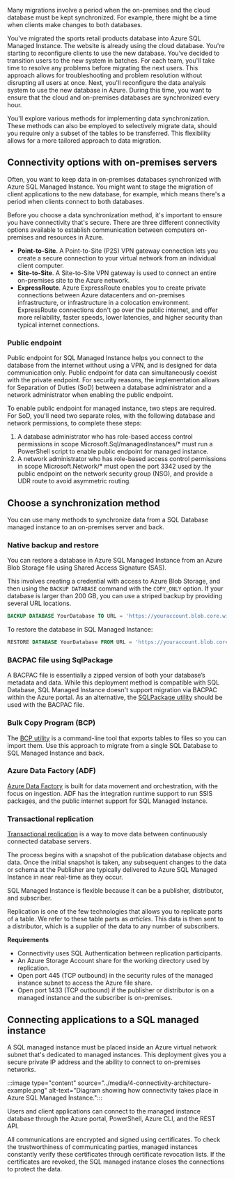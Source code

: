 Many migrations involve a period when the on-premises and the cloud database must be kept synchronized. For example, there might be a time when clients make changes to both databases.

You've migrated the sports retail products database into Azure SQL Managed Instance. The website is already using the cloud database. You're starting to reconfigure clients to use the new database. You’ve decided to transition users to the new system in batches. For each team, you'll take time to resolve any problems before migrating the next users. This approach allows for troubleshooting and problem resolution without disrupting all users at once. Next, you'll reconfigure the data analysis system to use the new database in Azure. During this time, you want to ensure that the cloud and on-premises databases are synchronized every hour.

You'll explore various methods for implementing data synchronization. These methods can also be employed to selectively migrate data, should you require only a subset of the tables to be transferred. This flexibility allows for a more tailored approach to data migration.

## Connectivity options with on-premises servers

Often, you want to keep data in on-premises databases synchronized with Azure SQL Managed Instance. You might want to stage the migration of client applications to the new database, for example, which means there's a period when clients connect to both databases. 

Before you choose a data synchronization method, it's important to ensure you have connectivity that's secure. There are three different connectivity options available to establish communication between computers on-premises and resources in Azure.

- **Point-to-Site**. A Point-to-Site (P2S) VPN gateway connection lets you create a secure connection to your virtual network from an individual client computer.
- **Site-to-Site**. A Site-to-Site VPN gateway is used to connect an entire on-premises site to the Azure network. 
- **ExpressRoute**. Azure ExpressRoute enables you to create private connections between Azure datacenters and on-premises infrastructure, or infrastructure in a colocation environment. ExpressRoute connections don't go over the public internet, and offer more reliability, faster speeds, lower latencies, and higher security than typical internet connections. 

### Public endpoint

Public endpoint for SQL Managed Instance helps you connect to the database from the internet without using a VPN, and is designed for data communication only. Public endpoint for data can simultaneously coexist with the private endpoint. For security reasons, the implementation allows for Separation of Duties (SoD) between a database administrator and a network administrator when enabling the public endpoint.

To enable public endpoint for managed instance, two steps are required. For SoD, you'll need two separate roles, with the following database and network permissions, to complete these steps:

1. A database administrator who has role-based access control permissions in scope Microsoft.Sql/managedInstances/* must run a PowerShell script to enable public endpoint for managed instance.
1. A network administrator who has role-based access control permissions in scope Microsoft.Network/* must open the port 3342 used by the public endpoint on the network security group (NSG), and provide a UDR route to avoid asymmetric routing.

## Choose a synchronization method

You can use many methods to synchronize data from a SQL Database managed instance to an on-premises server and back.

### Native backup and restore

You can restore a database in Azure SQL Managed Instance from an Azure Blob Storage file using Shared Access Signature (SAS). 

This involves creating a credential with access to Azure Blob Storage, and then using the `BACKUP DATABASE` command with the `COPY_ONLY` option. If your database is larger than 200 GB, you can use a striped backup by providing several URL locations.

```sql
BACKUP DATABASE YourDatabase TO URL = 'https://youraccount.blob.core.windows.net/yourcontainer/yourdatabase.bak' WITH COPY_ONLY
```

To restore the database in SQL Managed Instance:

```sql
RESTORE DATABASE YourDatabase FROM URL = 'https://youraccount.blob.core.windows.net/yourcontainer/yourdatabase.bak'
```

### BACPAC file using SqlPackage

A BACPAC file is essentially a zipped version of both your database’s metadata and data. While this deployment method is compatible with SQL Database, SQL Managed Instance doesn't support migration via BACPAC within the Azure portal. As an alternative, the [SQLPackage utility](/sql/tools/sqlpackage/sqlpackage?azure-portal=true) should be used with the BACPAC file.

### Bulk Copy Program (BCP)

The [BCP utility](/sql/tools/bcp-utility?azure-portal=true) is a command-line tool that exports tables to files so you can import them. Use this approach to migrate from a single SQL Database to SQL Managed Instance and back.

### Azure Data Factory (ADF)

[Azure Data Factory](/azure/data-factory/introduction?azure-portal=true) is built for data movement and orchestration, with the focus on ingestion. ADF has the integration runtime support to run SSIS packages, and the public internet support for SQL Managed Instance.

### Transactional replication 

[Transactional replication](/sql/relational-databases/replication/transactional/transactional-replication) is a way to move data between continuously connected database servers. 

The process begins with a snapshot of the publication database objects and data. Once the initial snapshot is taken, any subsequent changes to the data or schema at the Publisher are typically delivered to Azure SQL Managed Instance in near real-time as they occur.

SQL Managed Instance is flexible because it can be a publisher, distributor, and subscriber.

Replication is one of the few technologies that allows you to replicate parts of a table. We refer to these table parts as *articles*. This data is then sent to a distributor, which is a supplier of the data to any number of subscribers.

**Requirements**

- Connectivity uses SQL Authentication between replication participants.
- An Azure Storage Account share for the working directory used by replication.
- Open port 445 (TCP outbound) in the security rules of the managed instance subnet to access the Azure file share.
- Open port 1433 (TCP outbound) if the publisher or distributor is on a managed instance and the subscriber is on-premises.

## Connecting applications to a SQL managed instance

A SQL managed instance must be placed inside an Azure virtual network subnet that's dedicated to managed instances. This deployment gives you a secure private IP address and the ability to connect to on-premises networks. 

:::image type="content" source="../media/4-connectivity-architecture-example.png" alt-text="Diagram showing how connectivity takes place in Azure SQL Managed Instance.":::

Users and client applications can connect to the managed instance database through the Azure portal, PowerShell, Azure CLI, and the REST API.

All communications are encrypted and signed using certificates. To check the trustworthiness of communicating parties, managed instances constantly verify these certificates through certificate revocation lists. If the certificates are revoked, the SQL managed instance closes the connections to protect the data.
